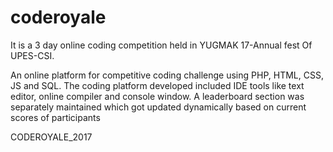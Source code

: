 # coderoyale
It is a 3 day online coding competition held in YUGMAK 17-Annual fest Of UPES-CSI.

An online platform for competitive coding challenge using PHP, HTML, CSS, JS and SQL. The coding platform developed included IDE tools like text editor, online compiler and console window. A leaderboard section was separately maintained which got updated dynamically based on current scores of participants

CODEROYALE_2017
